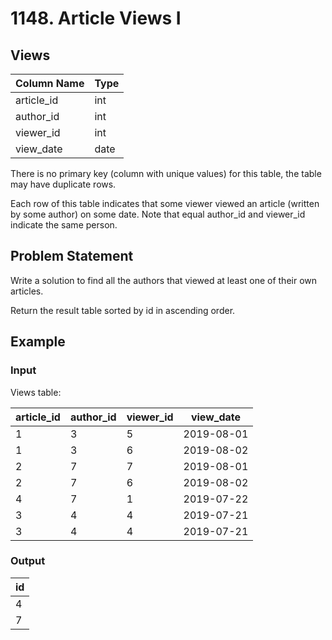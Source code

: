 # 1148. Article Views I

## Views

| Column Name | Type  |
|-------------|-------|
| article_id  | int   |
| author_id   | int   |
| viewer_id   | int   |
| view_date   | date  |

There is no primary key (column with unique values) for this table, the table may have duplicate rows.

Each row of this table indicates that some viewer viewed an article (written by some author) on some date. Note that equal author_id and viewer_id indicate the same person.

## Problem Statement

Write a solution to find all the authors that viewed at least one of their own articles.

Return the result table sorted by id in ascending order.

## Example

### Input

Views table:

| article_id | author_id | viewer_id | view_date  |
|------------|-----------|-----------|------------|
| 1          | 3         | 5         | 2019-08-01 |
| 1          | 3         | 6         | 2019-08-02 |
| 2          | 7         | 7         | 2019-08-01 |
| 2          | 7         | 6         | 2019-08-02 |
| 4          | 7         | 1         | 2019-07-22 |
| 3          | 4         | 4         | 2019-07-21 |
| 3          | 4         | 4         | 2019-07-21 |

### Output

| id   |
|------|
| 4    |
| 7    |
